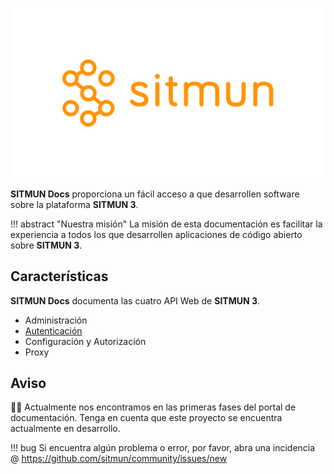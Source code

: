 ![sitmun](https://raw.githubusercontent.com/sitmun/community/master/logotip%20SITMUN%20JPG/horitzontal/01.principal-horit-normal.jpg)

**SITMUN Docs** proporciona un fácil acceso a que desarrollen software sobre la plataforma **SITMUN 3**.

!!! abstract "Nuestra misión"
La misión de esta documentación es facilitar la experiencia
a todos los que desarrollen aplicaciones de código abierto
sobre **SITMUN 3**.

## Características

**SITMUN Docs** documenta las cuatro API Web de **SITMUN 3**.

- Administración
- [Autenticación](api/autenticacion)
- Configuración y Autorización
- Proxy

## Aviso

👩‍💻 Actualmente nos encontramos en las primeras fases del portal de documentación.
Tenga en cuenta que este proyecto se encuentra actualmente en desarrollo.

!!! bug
Si encuentra algún problema o error, por favor, abra una incidencia @ <https://github.com/sitmun/community/issues/new>
